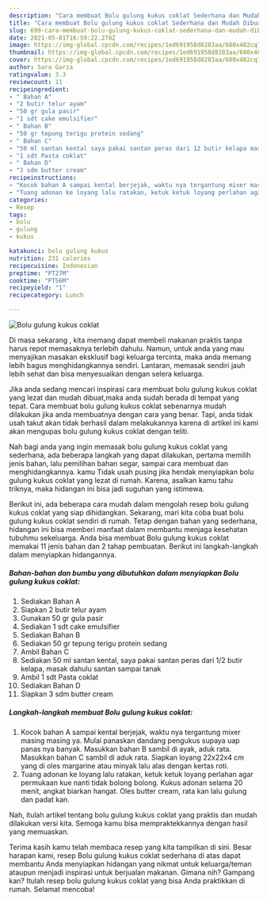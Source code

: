 ```yaml
---
description: "Cara membuat Bolu gulung kukus coklat Sederhana dan Mudah Dibuat"
title: "Cara membuat Bolu gulung kukus coklat Sederhana dan Mudah Dibuat"
slug: 699-cara-membuat-bolu-gulung-kukus-coklat-sederhana-dan-mudah-dibuat
date: 2021-05-01T16:59:22.278Z
image: https://img-global.cpcdn.com/recipes/1ed691958d8283aa/680x482cq70/bolu-gulung-kukus-coklat-foto-resep-utama.jpg
thumbnail: https://img-global.cpcdn.com/recipes/1ed691958d8283aa/680x482cq70/bolu-gulung-kukus-coklat-foto-resep-utama.jpg
cover: https://img-global.cpcdn.com/recipes/1ed691958d8283aa/680x482cq70/bolu-gulung-kukus-coklat-foto-resep-utama.jpg
author: Sara Garza
ratingvalue: 3.3
reviewcount: 11
recipeingredient:
- " Bahan A"
- "2 butir telur ayam"
- "50 gr gula pasir"
- "1 sdt cake emulsifier"
- " Bahan B"
- "50 gr tepung terigu protein sedang"
- " Bahan C"
- "50 ml santan kental saya pakai santan peras dari 12 butir kelapa masak dahulu santan sampai tanak"
- "1 sdt Pasta coklat"
- " Bahan D"
- "3 sdm butter cream"
recipeinstructions:
- "Kocok bahan A sampai kental berjejak, waktu nya tergantung mixer masing masing ya. Mulai panaskan dandang pengukus supaya uap panas nya banyak. Masukkan bahan B sambil di ayak, aduk rata. Masukkan bahan C sambil di aduk rata. Siapkan loyang 22x22x4 cm yang di oles margarine atau minyak lalu alas dengan kertas roti."
- "Tuang adonan ke loyang lalu ratakan, ketuk ketuk loyang perlahan agar permukaan kue nanti tidak bolong bolong. Kukus adonan selama 20 menit, angkat biarkan hangat. Oles butter cream, rata kan lalu gulung dan padat kan."
categories:
- Resep
tags:
- bolu
- gulung
- kukus

katakunci: bolu gulung kukus 
nutrition: 231 calories
recipecuisine: Indonesian
preptime: "PT27M"
cooktime: "PT56M"
recipeyield: "1"
recipecategory: Lunch

---
```



![Bolu gulung kukus coklat](https://img-global.cpcdn.com/recipes/1ed691958d8283aa/680x482cq70/bolu-gulung-kukus-coklat-foto-resep-utama.jpg)

Di masa  sekarang , kita memang dapat membeli makanan praktis tanpa harus repot memasaknya terlebih dahulu. Namun, untuk anda yang mau menyajikan masakan eksklusif bagi keluarga tercinta, maka anda memang lebih bagus menghidangkannya sendiri. Lantaran, memasak sendiri jauh lebih sehat dan bisa menyesuaikan dengan selera keluarga.

Jika anda sedang mencari inspirasi cara membuat bolu gulung kukus coklat yang lezat dan mudah dibuat,maka anda sudah berada di tempat yang tepat. Cara membuat bolu gulung kukus coklat  sebenarnya mudah dilakukan jika anda membuatnya dengan cara yang benar. Tapi, anda tidak usah takut akan tidak berhasil dalam melakukannya 
karena di artikel ini kami akan mengupas bolu gulung kukus coklat dengan teliti.  



Nah bagi anda yang ingin memasak bolu gulung kukus coklat yang sederhana, ada beberapa langkah yang dapat dilakukan, pertama memilih jenis bahan, lalu pemilihan bahan segar, sampai cara membuat dan menghidangkannya. kamu Tidak usah pusing jika hendak menyiapkan bolu gulung kukus coklat yang lezat di rumah. Karena, asalkan kamu  tahu triknya, maka hidangan ini bisa jadi suguhan yang istimewa.

Berikut ini, ada beberapa cara mudah dalam mengolah resep bolu gulung kukus coklat yang siap dihidangkan. Sekarang, mari kita coba buat bolu gulung kukus coklat sendiri di rumah. Tetap dengan bahan yang sederhana, hidangan ini bisa memberi manfaat dalam membantu menjaga kesehatan tubuhmu sekeluarga. Anda bisa membuat Bolu gulung kukus coklat memakai 11 jenis bahan dan 2 tahap pembuatan. Berikut ini langkah-langkah dalam menyiapkan hidangannya.

<!--inarticleads1-->

##### Bahan-bahan dan bumbu yang dibutuhkan dalam menyiapkan Bolu gulung kukus coklat:

1. Sediakan  Bahan A
1. Siapkan 2 butir telur ayam
1. Gunakan 50 gr gula pasir
1. Sediakan 1 sdt cake emulsifier
1. Sediakan  Bahan B
1. Sediakan 50 gr tepung terigu protein sedang
1. Ambil  Bahan C
1. Sediakan 50 ml santan kental, saya pakai santan peras dari 1/2 butir kelapa, masak dahulu santan sampai tanak
1. Ambil 1 sdt Pasta coklat
1. Sediakan  Bahan D
1. Siapkan 3 sdm butter cream




<!--inarticleads2-->

##### Langkah-langkah membuat Bolu gulung kukus coklat:

1. Kocok bahan A sampai kental berjejak, waktu nya tergantung mixer masing masing ya. Mulai panaskan dandang pengukus supaya uap panas nya banyak. Masukkan bahan B sambil di ayak, aduk rata. Masukkan bahan C sambil di aduk rata. Siapkan loyang 22x22x4 cm yang di oles margarine atau minyak lalu alas dengan kertas roti.
1. Tuang adonan ke loyang lalu ratakan, ketuk ketuk loyang perlahan agar permukaan kue nanti tidak bolong bolong. Kukus adonan selama 20 menit, angkat biarkan hangat. Oles butter cream, rata kan lalu gulung dan padat kan.




Nah, itulah artikel tentang  bolu gulung kukus coklat  yang praktis dan mudah dilakukan versi kita. Semoga kamu bisa mempraktekkannya dengan hasil yang memuaskan. 

Terima kasih kamu telah membaca resep yang kita tampilkan di sini. Besar harapan kami, resep  Bolu gulung kukus coklat sederhana di atas dapat membantu Anda menyiapkan hidangan yang nikmat untuk keluarga/teman ataupun menjadi inspirasi untuk berjualan makanan. Gimana nih? Gampang kan? Itulah resep bolu gulung kukus coklat yang bisa Anda praktikkan di rumah. Selamat mencoba!

